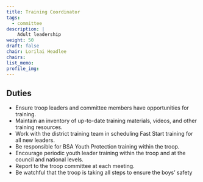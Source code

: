 ```yaml
---
title: Training Coordinator
tags:
  - committee
description: |
    Adult leadership
weight: 50
draft: false
chair: Lorilai Headlee
chairs:
list_memo:
profile_img:
---
```


## Duties

- Ensure troop leaders and committee members have opportunities for training.
- Maintain an inventory of up-to-date training materials, videos, and other
training resources.
- Work with the district training team in scheduling Fast Start training for all
new leaders.
- Be responsible for BSA Youth Protection training within the troop.
- Encourage periodic youth leader training within the troop and at the council
and national levels.
- Report to the troop committee at each meeting.
- Be watchful that the troop is taking all steps to ensure the boys’ safety
